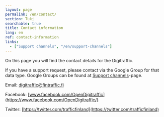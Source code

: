 ```yaml
---
layout: page
permalink: /en/contact/
section: Tuki
searchable: true
title: Contact information
lang: en
ref: contact-information
links:
  - ["Support channels", "/en/support-channels"]
---
```


On this page you will find the contact details for the Digitraffic.

If you have a support request, please contact via the Google Group for that data type. Google Groups can be found at [Support channels](/en/support-channels)-page.

Email: digitraffic@fintraffic.fi

Facebook: [www.facebook.com/OpenDigitraffic](https://www.facebook.com/OpenDigitraffic/)

Twitter: [https://twitter.com/trafficfinland](https://twitter.com/trafficfinland)

